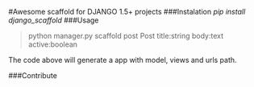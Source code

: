#Awesome scaffold for DJANGO 1.5+ projects
###Instalation
*pip install django_scaffold*
###Usage
>python manager.py scaffold post Post title:string body:text
active:boolean

The code above will generate a app with model, views and urls path.

###Contribute

